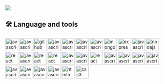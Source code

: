 <img src="https://github-readme-stats.vercel.app/api?username=jallpatell&show_icons=true&show=reviews,prs_merged,prs_merged_percentage&theme=onedark" />
<h2 align="left">🛠 Language and tools</h2>

###

<div align="left">
 
  <img src="https://skillicons.dev/icons?i=js" height="40" alt="javascript logo"  />
  <img src="https://skillicons.dev/icons?i=ts" height="40" alt="javascript logo"  />
  <img src="https://skillicons.dev/icons?i=git" height="40" alt="github logo"  />
  <img src="https://skillicons.dev/icons?i=redis" height="40" alt="javascript logo"  />
  <img src="https://skillicons.dev/icons?i=mysql" height="40" alt="javascript logo"  />
  <img src="https://skillicons.dev/icons?i=linux" height="40" alt="javascript logo"  />
  <img src="https://skillicons.dev/icons?i=docker" height="40" alt="javascript logo"  />
  <img src="https://skillicons.dev/icons?i=mongodb" height="40" alt="mongodb logo"  />
  <img src="https://skillicons.dev/icons?i=express" height="40" alt="express logo"  />
  <img src="https://skillicons.dev/icons?i=postgres" height="40" alt="javascript logo"  />
  <img src="https://skillicons.dev/icons?i=nodejs" height="40" alt="nodejs logo"  />
  <img src="https://skillicons.dev/icons?i=nginx" height="40" alt="react logo"  />
  <img src="https://skillicons.dev/icons?i=graphql" height="40" alt="javascript logo"  />
  <img src="https://skillicons.dev/icons?i=react" height="40" alt="react logo"  />
  <img src="https://skillicons.dev/icons?i=redux" height="40" alt="react logo"  />
  <img src="https://skillicons.dev/icons?i=tailwind" height="40" alt="javascript logo"  />
  <img src="https://skillicons.dev/icons?i=fastapi" height="40" alt="javascript logo"  />
  <img src="https://skillicons.dev/icons?i=aws" height="40" alt="react logo"  />
  <img src="https://skillicons.dev/icons?i=vercel" height="40" alt="javascript logo"  />
  <img src="https://skillicons.dev/icons?i=firebase" height="40" alt="javascript logo"  />
  <img src="https://skillicons.dev/icons?i=bash" height="40" alt="javascript logo"  />
  <img src="https://skillicons.dev/icons?i=python" height="40" alt="javascript logo"  />
  <img src="https://skillicons.dev/icons?i=git" height="40" alt="javascript logo"  />
  <img src="https://skillicons.dev/icons?i=github" height="40" alt="javascript logo"  />
  <img src="https://skillicons.dev/icons?i=cpp" height="40" alt="javascript logo"  />
  <img src="https://skillicons.dev/icons?i=figma" height="40" alt="javascript logo"  />
   <img src="https://skillicons.dev/icons?i=html" height="40" alt="html5 logo"  />
  <img src="https://skillicons.dev/icons?i=css" height="40" alt="css3 logo"  />

</div>
